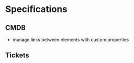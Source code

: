 # Specifications


## CMDB

* manage links between elements with custom properties





## Tickets





